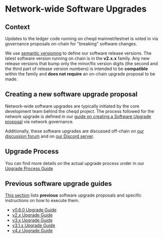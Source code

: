 # Network-wide Software Upgrades

## Context

Updates to the ledger code running on cheqd mainnet/testnet is voted in via governance proposals on-chain for "breaking" software changes.

We use [semantic versioning](https://semver.org/) to define our software release versions. The latest software version running on chain is in the **v2.x.x** family. Any new release versions that bump only the minor/fix version digits (the second and the third part of release version numbers) is intended to be **compatible** within the family and **does not require** an on-chain upgrade proposal to be made.

## Creating a new software upgrade proposal

Network-wide software upgrades are typically initiated by the core development team behind the cheqd project. The process followed for the network upgrade is defined in our [guide on creating a Software Upgrade proposal](propose-software-upgrade.md) via network governance.

Additionally, these software upgrades are discussed off-chain on [our discussion forum](https://commonwealth.im/cheqd/discussions) and on [our Discord server](http://cheqd.link/discord-github).

## Upgrade Process

You can find more details on the actual upgrade process under in our [Upgrade Process Guide](upgrade-process.md)

## Previous software upgrade guides

[This section](upgrade-guides) lists **previous** software upgrade proposals and specific instructions on how to execute them.

- [v0.6.0 Upgrade Guide](upgrade-guides/v0.6-upgrade.md)
- [v2.x Upgrade Guide](upgrade-guides/v2.x-upgrade.md)
- [v3.x Upgrade Guide](upgrade-guides/v3.x-upgrade.md)
- [v3.1.x Upgrade Guide](upgrade-guides/v3.1.x-upgrade.md)
- [v4.x Upgrade Guide](upgrade-guides/v4.x-upgrade.md)
